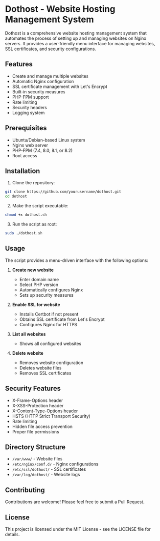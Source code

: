 # Dothost - Website Hosting Management System

Dothost is a comprehensive website hosting management system that automates the process of setting up and managing websites on Nginx servers. It provides a user-friendly menu interface for managing websites, SSL certificates, and security configurations.

## Features

- Create and manage multiple websites
- Automatic Nginx configuration
- SSL certificate management with Let's Encrypt
- Built-in security measures
- PHP-FPM support
- Rate limiting
- Security headers
- Logging system

## Prerequisites

- Ubuntu/Debian-based Linux system
- Nginx web server
- PHP-FPM (7.4, 8.0, 8.1, or 8.2)
- Root access

## Installation

1. Clone the repository:
```bash
git clone https://github.com/yourusername/dothost.git
cd dothost
```

2. Make the script executable:
```bash
chmod +x dothost.sh
```

3. Run the script as root:
```bash
sudo ./dothost.sh
```

## Usage

The script provides a menu-driven interface with the following options:

1. **Create new website**
   - Enter domain name
   - Select PHP version
   - Automatically configures Nginx
   - Sets up security measures

2. **Enable SSL for website**
   - Installs Certbot if not present
   - Obtains SSL certificate from Let's Encrypt
   - Configures Nginx for HTTPS

3. **List all websites**
   - Shows all configured websites

4. **Delete website**
   - Removes website configuration
   - Deletes website files
   - Removes SSL certificates

## Security Features

- X-Frame-Options header
- X-XSS-Protection header
- X-Content-Type-Options header
- HSTS (HTTP Strict Transport Security)
- Rate limiting
- Hidden file access prevention
- Proper file permissions

## Directory Structure

- `/var/www/` - Website files
- `/etc/nginx/conf.d/` - Nginx configurations
- `/etc/ssl/dothost/` - SSL certificates
- `/var/log/dothost/` - Website logs

## Contributing

Contributions are welcome! Please feel free to submit a Pull Request.

## License

This project is licensed under the MIT License - see the LICENSE file for details. 